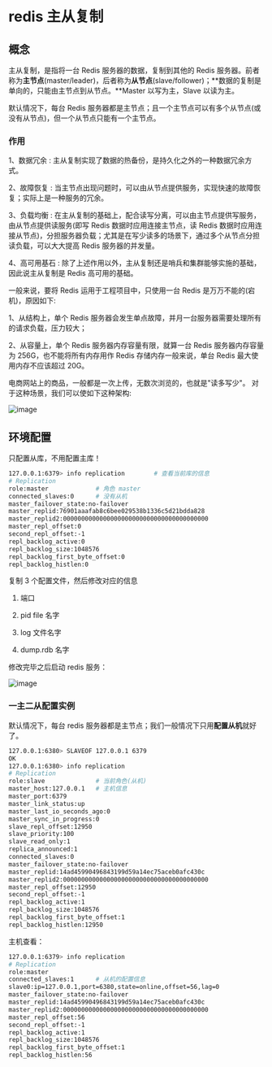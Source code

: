 # redis 主从复制

## 概念

主从复制，是指将一台 Redis 服务器的数据，复制到其他的 Redis 服务器。前者称为**主节点**(master/leader)，后者称为**从节点**(slave/follower)；**数据的复制是单向的，只能由主节点到从节点。**Master 以写为主，Slave 以读为主。

默认情况下，每台 Redis 服务器都是主节点；且一个主节点可以有多个从节点(或没有从节点)，但一个从节点只能有一个主节点。

### 作用

1、数据冗余 : 主从复制实现了数据的热备份，是持久化之外的一种数据冗余方式。

2、故障恢复 : 当主节点出现问题时，可以由从节点提供服务，实现快速的故障恢复；实际上是一种服务的冗余。

3、负载均衡 : 在主从复制的基础上，配合读写分离，可以由主节点提供写服务，由从节点提供读服务(即写 Redis 数据时应用连接主节点，读 Redis 数据时应用连接从节点)，分担服务器负载；尤其是在写少读多的场景下，通过多个从节点分担读负载，可以大大提高 Redis 服务器的并发量。

4、高可用基石 : 除了上述作用以外，主从复制还是哨兵和集群能够实施的基础，因此说主从复制是 Redis 高可用的基础。


一般来说，要将 Redis 运用于工程项目中，只使用一台 Redis 是万万不能的(宕机)，原因如下:

1、从结构上，单个 Redis 服务器会发生单点故障，并月一台服务器需要处理所有的请求负载，压力较大；

2、从容量上，单个 Redis 服务器内存容量有限，就算一台 Redis 服务器内存容量为 256G，也不能将所有内存用作 Redis 存储内存一般来说，单台 Redis 最大使用内存不应该超过 20G。

电商网站上的商品，一般都是一次上传，无数次浏览的，也就是"读多写少"。
对于这种场景，我们可以使如下这种架构:

![image](https://github.com/TomatoZ7/notes-of-tz/blob/master/images/redis_master1.png)


## 环境配置

只配置从库，不用配置主库！

```bash
127.0.0.1:6379> info replication        # 查看当前库的信息
# Replication
role:master             # 角色 master
connected_slaves:0      # 没有从机
master_failover_state:no-failover
master_replid:76901aaafab8c6bee029538b1336c5d21bdda828
master_replid2:0000000000000000000000000000000000000000
master_repl_offset:0
second_repl_offset:-1
repl_backlog_active:0
repl_backlog_size:1048576
repl_backlog_first_byte_offset:0
repl_backlog_histlen:0
```

复制 3 个配置文件，然后修改对应的信息

1. 端口

2. pid file 名字

3. log 文件名字

4. dump.rdb 名字

修改完毕之后启动 redis 服务：

![image](https://github.com/TomatoZ7/notes-of-tz/blob/master/images/redis_master2.png)

### 一主二从配置实例

默认情况下，每台 redis 服务器都是主节点；我们一般情况下只用**配置从机**就好了。

```bash
127.0.0.1:6380> SLAVEOF 127.0.0.1 6379
OK
127.0.0.1:6380> info replication
# Replication
role:slave              # 当前角色(从机)
master_host:127.0.0.1   # 主机信息
master_port:6379
master_link_status:up
master_last_io_seconds_ago:0
master_sync_in_progress:0
slave_repl_offset:12950
slave_priority:100
slave_read_only:1
replica_announced:1
connected_slaves:0
master_failover_state:no-failover
master_replid:14ad45990496843199d59a14ec75aceb0afc430c
master_replid2:0000000000000000000000000000000000000000
master_repl_offset:12950
second_repl_offset:-1
repl_backlog_active:1
repl_backlog_size:1048576
repl_backlog_first_byte_offset:1
repl_backlog_histlen:12950
```

主机查看：

```bash
127.0.0.1:6379> info replication
# Replication
role:master
connected_slaves:1      # 从机的配置信息
slave0:ip=127.0.0.1,port=6380,state=online,offset=56,lag=0
master_failover_state:no-failover
master_replid:14ad45990496843199d59a14ec75aceb0afc430c
master_replid2:0000000000000000000000000000000000000000
master_repl_offset:56
second_repl_offset:-1
repl_backlog_active:1
repl_backlog_size:1048576
repl_backlog_first_byte_offset:1
repl_backlog_histlen:56
```